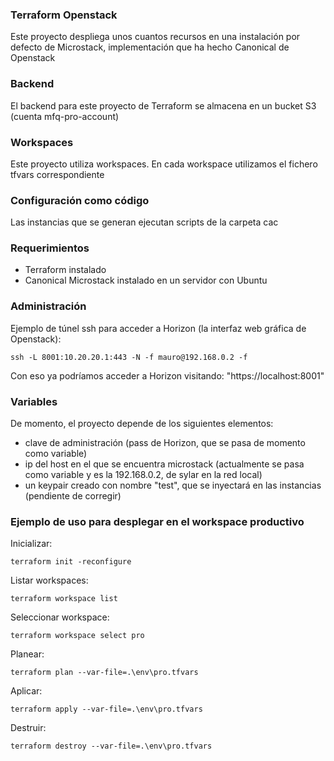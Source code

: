 ### Terraform Openstack

Este proyecto despliega unos cuantos recursos en una instalación por defecto de Microstack, implementación que ha hecho Canonical de Openstack

### Backend

El backend para este proyecto de Terraform se almacena en un bucket S3 (cuenta mfq-pro-account)

### Workspaces

Este proyecto utiliza workspaces. En cada workspace utilizamos el fichero tfvars correspondiente

### Configuración como código

Las instancias que se generan ejecutan scripts de la carpeta cac

### Requerimientos

- Terraform instalado
- Canonical Microstack instalado en un servidor con Ubuntu

### Administración

Ejemplo de túnel ssh para acceder a Horizon (la interfaz web gráfica de Openstack):
```
ssh -L 8001:10.20.20.1:443 -N -f mauro@192.168.0.2 -f
```

Con eso ya podríamos acceder a Horizon visitando: "https://localhost:8001"

### Variables

De momento, el proyecto depende de los siguientes elementos:
- clave de administración (pass de Horizon, que se pasa de momento como variable)
- ip del host en el que se encuentra microstack (actualmente se pasa como variable y es la 192.168.0.2, de sylar en la red local)
- un keypair creado con nombre "test", que se inyectará en las instancias (pendiente de corregir)

### Ejemplo de uso para desplegar en el workspace productivo

Inicializar:
```
terraform init -reconfigure
```
Listar workspaces:
```
terraform workspace list
```
Seleccionar workspace:
```
terraform workspace select pro
```
Planear:
```
terraform plan --var-file=.\env\pro.tfvars
```
Aplicar:
```
terraform apply --var-file=.\env\pro.tfvars
```
Destruir:
```
terraform destroy --var-file=.\env\pro.tfvars
```